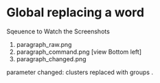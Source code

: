 # Global replacing a word

Sqeuence to Watch the Screenshots

1. paragraph_raw.png
2. paragraph_command.png [view Bottom left]
3. paragraph_changed.png

parameter changed: clusters replaced with groups .
